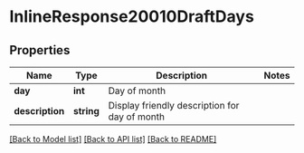 # InlineResponse20010DraftDays

## Properties
Name | Type | Description | Notes
------------ | ------------- | ------------- | -------------
**day** | **int** | Day of month | 
**description** | **string** | Display friendly description for day of month | 

[[Back to Model list]](../README.md#documentation-for-models) [[Back to API list]](../README.md#documentation-for-api-endpoints) [[Back to README]](../README.md)


